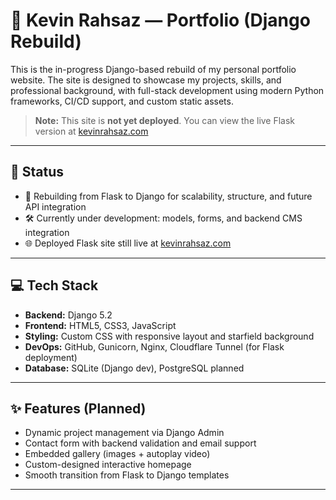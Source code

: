 # 🧠 Kevin Rahsaz — Portfolio (Django Rebuild)

This is the in-progress Django-based rebuild of my personal portfolio website. The site is designed to showcase my projects, skills, and professional background, with full-stack development using modern Python frameworks, CI/CD support, and custom static assets.

> **Note:** This site is **not yet deployed**. You can view the live Flask version at [kevinrahsaz.com](https://kevinrahsaz.com)

---

## 🚧 Status

- 🔄 Rebuilding from Flask to Django for scalability, structure, and future API integration
- 🛠 Currently under development: models, forms, and backend CMS integration
- 🌐 Deployed Flask site still live at [kevinrahsaz.com](https://kevinrahsaz.com)

---

## 💻 Tech Stack

- **Backend:** Django 5.2
- **Frontend:** HTML5, CSS3, JavaScript
- **Styling:** Custom CSS with responsive layout and starfield background
- **DevOps:** GitHub, Gunicorn, Nginx, Cloudflare Tunnel (for Flask deployment)
- **Database:** SQLite (Django dev), PostgreSQL planned

---

## ✨ Features (Planned)

- Dynamic project management via Django Admin
- Contact form with backend validation and email support
- Embedded gallery (images + autoplay video)
- Custom-designed interactive homepage
- Smooth transition from Flask to Django templates

---
